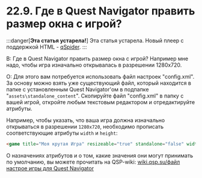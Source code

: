 # 22.9. Где в Quest Navigator править размер окна с игрой?
<!-- [:faq_22_09] -->

:::danger[**Эта статья устарела!**]
Эта статья устарела. Новый плеер с поддержкой HTML - [qSpider](04_qspider_0004.md).
:::

В: Где в Quest Navigator править размер окна с игрой? Например мне надо, чтобы игра изначально открывалась в разрешении 1280х720.

О: 
Для этого вам потребуется использовать файл настроек "config.xml". За основу можно взять уже существующий файл, который находится в папке с установленным Quest Navigator'ом в подпапке "`assets\standalone_content`". Скопируйте файл "config.xml" в папку с вашей игрой, откройте любым текстовым редактором и отредактируйте атрибуты.

Например, чтобы указать, что ваша игра должна изначально открываться в разрешении `1280х720`, необходимо прописать соответствующие атрибуты `width` и `height`:
```html
<game title="Моя крутая Игра" resizeable="true" standalone="false" width="1280" height="720"/>
```
О назначениях атрибутов и о том, какие значения они могут принимать по умолчанию, вы можете прочитать на QSP-wiki: [wiki.qsp.su/файл настрое игры для Quest Navigator](https://wiki.qsp.org/help:fajl_nastroek_igry_v_quest_navigator)
